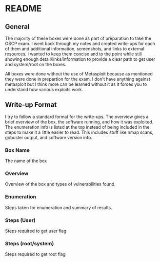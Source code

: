 # README

## General ##
The majority of these boxes were done as part of preparation to take the OSCP exam. I went back through my notes and created write-ups for each of them and additional information, screenshots, and links to external resources. I wanted to keep them concise and to the point while still showing enough detail/links/information to provide a clear path to get user and system/root on the boxes. 

All boxes were done without the use of Metasploit because as mentioned they were done in prepartion for the exam. I don't have anything against metasploit but I think more can be learned without it as it forces you to understand how various exploits work.

## Write-up Format ##

I try to follow a standard format for the write-ups. The overview gives a brief overview of the box, the software running, and how it was exploited. The enumeration info is listed at the top instead of being included in the steps to make it a little easier to read. This includes stuff like nmap scans, gobuster output, and software version info.

### Box Name

The name of the box

### Overview

Overview of the box and types of vulnerabilities found.

### Enumeration

Steps taken for enumeration and summary of results.

### Steps (User)

Steps required to get user flag

### Steps (root/system)

Steps required to get root flag

